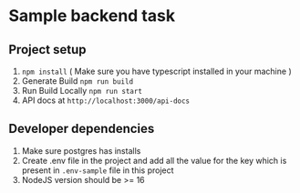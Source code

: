 # Sample backend task

## Project setup

1. `npm install` ( Make sure you have typescript installed in your machine )
2. Generate Build `npm run build`
3. Run Build Locally `npm run start`
4. API docs at `http://localhost:3000/api-docs`

## Developer dependencies 
1. Make sure postgres has installs 
2. Create .env file in the project and add all the value for the key which is present in `.env-sample` file in this project
3. NodeJS version should be >= 16

